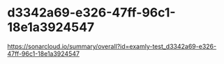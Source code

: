 # d3342a69-e326-47ff-96c1-18e1a3924547
https://sonarcloud.io/summary/overall?id=examly-test_d3342a69-e326-47ff-96c1-18e1a3924547
